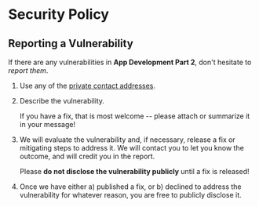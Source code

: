 # Security Policy

## Reporting a Vulnerability

If there are any vulnerabilities in **App Development Part 2**, don't hesitate to _report them_.

1. Use any of the [private contact addresses](https://github.com/developer-academy-unina/app-development-part-2#support).
2. Describe the vulnerability.

   If you have a fix, that is most welcome -- please attach or summarize it in your message!

3. We will evaluate the vulnerability and, if necessary, release a fix or mitigating steps to address it. We will contact you to let you know the outcome, and will credit you in the report.

   Please **do not disclose the vulnerability publicly** until a fix is released!

4. Once we have either a) published a fix, or b) declined to address the vulnerability for whatever reason, you are free to publicly disclose it.
